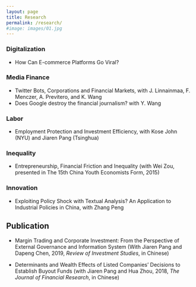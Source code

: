 ```yaml
---
layout: page
title: Research
permalink: /research/
#image: images/01.jpg
---
```






### Digitalization
* How Can E-commerce Platforms Go Viral?

### Media Finance
* Twitter Bots, Corporations and Financial Markets, with J. Linnainmaa, F. Menczer, A. Previtero, and K. Wang
* Does Google destroy the financial journalism? with Y. Wang

### Labor
* Employment Protection and Investment Efficiency, with Kose John (NYU) and Jiaren Pang (Tsinghua)

### Inequality
* Entrepreneurship, Financial Friction and Inequality (with Wei Zou, presented in The 15th China Youth Economists Form, 2015)

### Innovation
* Exploiting Policy Shock with Textual Analysis? An Application to Industrial Policies in China, with Zhang Peng

## Publication

* Margin Trading and Corporate Investment: From the Perspective of External Governance and Information System (With Jiaren Pang and Dapeng Chen, 2019, <i>Review of Investment Studies</i>, in Chinese)

* Determinants and Wealth Effects of Listed Companies’ Decisions to Establish Buyout Funds (with Jiaren Pang and Hua Zhou, 2018, <i>The Journal of Financial Research</i>, in Chinese)